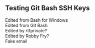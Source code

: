 ## Testing Git Bash SSH Keys

Edited from Bash for Windows <br />
Edited from Git Bash <br />
Edited by rtfprivate? <br />
Edited by Robby Fry? <br />
Fake email
